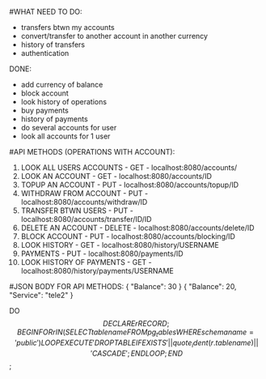 #WHAT NEED TO DO:
- transfers btwn my accounts
- convert/transfer to another account in another currency
- history of transfers
- authentication



DONE:
- add currency of balance
- block account
- look history of operations
- buy payments
- history of payments
- do several accounts for user
- look all accounts for 1 user


#API METHODS (OPERATIONS WITH ACCOUNT):
1) LOOK ALL USERS ACCOUNTS - GET - localhost:8080/accounts/
2) LOOK AN ACCOUNT - GET - localhost:8080/accounts/ID
3) TOPUP AN ACCOUNT - PUT - localhost:8080/accounts/topup/ID
4) WITHDRAW FROM ACCOUNT - PUT - localhost:8080/accounts/withdraw/ID
5) TRANSFER BTWN USERS - PUT - localhost:8080/accounts/transfer/ID/ID
6) DELETE AN ACCOUNT - DELETE -  localhost:8080/accounts/delete/ID
7) BLOCK ACCOUNT - PUT - localhost:8080/accounts/blocking/ID
8) LOOK HISTORY - GET - localhost:8080/history/USERNAME
9) PAYMENTS - PUT - localhost:8080/payments/ID
10) LOOK HISTORY OF PAYMENTS - GET - localhost:8080/history/payments/USERNAME

#JSON BODY FOR API METHODS:
{
  "Balance": 30
}
{
  "Balance": 20,
  "Service": "tele2"
}


DO $$ DECLARE
    r RECORD;
BEGIN
    FOR r IN (SELECT tablename FROM pg_tables WHERE schemaname = 'public') LOOP
        EXECUTE 'DROP TABLE IF EXISTS ' || quote_ident(r.tablename) || ' CASCADE';
    END LOOP;
END $$;